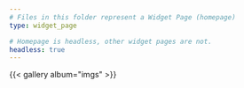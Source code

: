 ```yaml
---
# Files in this folder represent a Widget Page (homepage)
type: widget_page

# Homepage is headless, other widget pages are not.
headless: true
---
```



{{< gallery album="imgs" >}}